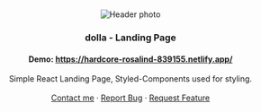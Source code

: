 <br />
<p align="center">
<img src="https://raw.githubusercontent.com/ziadgaafar/portfolio/main/public/dolla.jpg" alt="Header photo" >

  <h3 align="center">dolla - Landing Page</h3>
  
  <h4 align="center">Demo: <a href="https://hardcore-rosalind-839155.netlify.app/">https://hardcore-rosalind-839155.netlify.app/</a></h4>

  <p align="center">
Simple React Landing Page, Styled-Components used for styling.
    <br />
    <br />
    <a href="https://linkdin.com/in/ziadgaafar">Contact me</a>
    ·
    <a href="https://github.com/ziadgaafar/dolla/issues">Report Bug</a>
    ·
    <a href="https://github.com/ziadgaafar/dolla/issues">Request Feature</a>
  </p>
</p>
